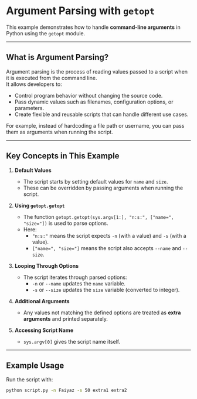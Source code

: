 # Argument Parsing with `getopt`

This example demonstrates how to handle **command-line arguments** in Python using the `getopt` module.

---

## What is Argument Parsing?

Argument parsing is the process of reading values passed to a script when it is executed from the command line.  
It allows developers to:
- Control program behavior without changing the source code.
- Pass dynamic values such as filenames, configuration options, or parameters.
- Create flexible and reusable scripts that can handle different use cases.

For example, instead of hardcoding a file path or username, you can pass them as arguments when running the script.

---

## Key Concepts in This Example

1. **Default Values**
   - The script starts by setting default values for `name` and `size`.
   - These can be overridden by passing arguments when running the script.

2. **Using `getopt.getopt`**
   - The function `getopt.getopt(sys.argv[1:], "n:s:", ["name=", "size="])` is used to parse options.
   - Here:
     - `"n:s:"` means the script expects `-n` (with a value) and `-s` (with a value).
     - `["name=", "size="]` means the script also accepts `--name` and `--size`.

3. **Looping Through Options**
   - The script iterates through parsed options:
     - `-n` or `--name` updates the `name` variable.
     - `-s` or `--size` updates the `size` variable (converted to integer).

4. **Additional Arguments**
   - Any values not matching the defined options are treated as **extra arguments** and printed separately.

5. **Accessing Script Name**
   - `sys.argv[0]` gives the script name itself.

---

## Example Usage

Run the script with:

```bash
python script.py -n Faiyaz -s 50 extra1 extra2
